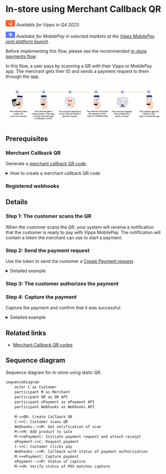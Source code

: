 <!-- START_METADATA
---
title: In-store using static QR flow
sidebar_label: In-store using static QR
sidebar_position: 40
hide_table_of_contents: false
pagination_next: null
pagination_prev: null
---

import REGISTERWEBHOOKQR from '../_common/_register_epayment_and_qr_webhook.md'
import AUTHORIZEPAYMENT from '../_common/_customer_authorizes_epayment.md'

END_METADATA -->

# In-store using Merchant Callback QR

![Vipps](../images/vipps.png) *Available for Vipps in Q4 2023.*

![MobilePay](../images/mp.png) *Available for MobilePay in selected markets at the [Vipps MobilePay joint platform launch](https://www.vippsmobilepay.com/about).*

Before implementing this flow, please see the recommended [in-store payments flow](../in-store/README.md).

In this flow, a user pays by scanning a QR with their Vipps or MobilePay app.
The merchant gets their ID and sends a payment request to them through the app.

![User scans QR. Merchant gets ID and sends payment. User pays and gets receipt.](images/static_qr_at_pos.png)

## Prerequisites

### Merchant Callback QR

Generate a [merchant callback QR code](https://developer.vippsmobilepay.com/docs/APIs/qr-api/qr-api-guide/#merchant-callback-qr-codes).

<details>
<summary>How to create a merchant callback QR code</summary>
<div>

The QR code contains a `Id` that connects it to a specific POS or cash register in your store.

Here is an example HTTP PUT:

[`PUT:/qr/v1/merchant-callback/{merchantQrId}`](https://developer.vippsmobilepay.com/api/qr/#operation/CreateMerchantRedirectQr)


```json
{
  "locationDescription": "pos_2345",
}
```

</div>
</details>

### Registered webhooks

<REGISTERWEBHOOKQR />


## Details


### Step 1: The customer scans the QR

When the customer scans the QR, your system will receive a notification that the customer is ready to pay with Vipps MobilePay.
The notification will contain a token the merchant can use to start a payment.

### Step 2: Send the payment request

Use the token to send the customer a
[Create Payment request](https://developer.vippsmobilepay.com/api/epayment/#tag/CreatePayments/operation/createPayment).

<details>
<summary>Detailed example</summary>
<div>

Specify `"userFlow": "WEB_REDIRECT"` to redirect the user to the app.

You may attach the receipt at this time.

Specify `"customerInteraction": "CUSTOMER_PRESENT"`.

Here is an example HTTP POST:

[`POST:/epayment/v1/payments`](https://developer.vippsmobilepay.com/api/epayment#tag/CreatePayments/operation/createPayment)

```json
{
  "amount": {
    "value": 10000,
    "currency": "NOK"
  },
  "paymentMethod": {
    "type": "WALLET"
  },
  "customer": {
    "token": "insert customerToken here"
  },
  "receipt":{
    "orderLines": [
      {
        "name": "socks",
        "id": "line_item_1",
        "totalAmount": 10000,
        "totalAmountExcludingTax": 8000,
        "totalTaxAmount": 2000,
        "taxPercentage": 25,
        "unitInfo": {
          "unitPrice": 4000,
          "quantity": "2",
          "quantityUnit": "PCS"
        },
      },
    ],
    "bottomLine": {
      "currency": "NOK",
      "posId": "pos_122",
      "receiptNumber": "0527013501"
    },
  },
  "reference": 2486791679658155992,
  "userFlow": "WEB_REDIRECT",
  "returnUrl": "http://example.com/redirect?reference=2486791679658155992",
  "paymentDescription": "Purchase of socks"
}

```

</div>
</details>

### Step 3: The customer authorizes the payment

<AUTHORIZEPAYMENT />

### Step 4: Capture the payment

Capture the payment and confirm that it was successful.

<details>
<summary>Detailed example</summary>
<div>

[`POST:/epayment/v1/payments/{reference}/capture`](/api/epayment/#tag/AdjustPayments/operation/capturePayment)

With body:

```json
{
  "modificationAmount": {
    "value": 10000,
    "currency": "NOK"
  }
}
```

</div>
</details>

## Related links

* [Merchant Callback QR codes](https://developer.vippsmobilepay.com/docs/APIs/qr-api/qr-api-guide/#merchant-callback-qr-codes)

## Sequence diagram

Sequence diagram for in-store using static QR.

``` mermaid
sequenceDiagram
    actor C as Customer
    participant M as Merchant
    participant QR as QR API
    participant ePayment as ePayment API
    participant Webhooks as Webhooks API

    M->>QR: Create Callback QR
    C->>C: Customer scans QR
    Webhooks-->>M: Get notification of scan
    M->>M: Add product to sale
    M->>ePayment: Initiate payment request and attach receipt
    ePayment->>C: Request payment
    C->>C: Customer clicks pay
    Webhooks-->>M: Callback with status of payment authorization
    M->>ePayment: Capture payment
    ePayment-->>M: Status of capture
    M->>M: Verify status of POS matches capture
```
